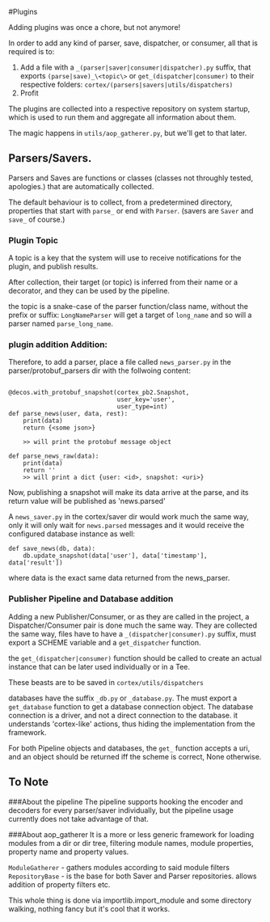#Plugins

Adding plugins was once a chore, but not anymore!

In order to add any kind of parser, save, dispatcher, or consumer, all that is required is to:
1. Add a file with a `_(parser|saver|consumer|dispatcher).py` suffix, that exports `(parse|save)_\<topic\>` or `get_(dispatcher|consumer)`
to their respective folders: `cortex/(parsers|savers|utils/dispatchers)`
2. Profit

The plugins are collected into a respective repository on system startup, which is used to run them and aggregate all information about them.

The magic happens in `utils/aop_gatherer.py`, but we'll get to that later.
## Parsers/Savers.
Parsers and Saves are functions or classes (classes not throughly tested, apologies.) that are automatically collected.

The default behaviour is to collect, from a predetermined directory, properties that start with `parse_` or end with `Parser`.
(savers are `Saver` and `save_` of course.)

### Plugin Topic
A topic is a key that the system will use to receive notifications for the plugin, and publish results.

After collection, their target (or topic) is inferred from their name or a decorator, and they can be used by the pipeline.

the topic is a snake-case of the parser function/class name, without the prefix or suffix:
`LongNameParser` will get a target of `long_name` and so will a parser named `parse_long_name`.

### plugin addition Addition:
Therefore, to add a parser, place a file called `news_parser.py` in the parser/protobuf_parsers dir with the follwoing content:
```python3

@decos.with_protobuf_snapshot(cortex_pb2.Snapshot,
                              user_key='user',
                              user_type=int)
def parse_news(user, data, rest):
    print(data)
    return {<some json>}

    >> will print the protobuf message object

def parse_news_raw(data):
    print(data)
    return ''
    >> will print a dict {user: <id>, snapshot: <uri>}
```
Now, publishing a snapshot will make its data arrive at the parse, and its return value will be published as 'news.parsed'

A `news_saver.py` in the cortex/saver dir would work much the same way, only it will only wait for `news.parsed` messages and it would receive the configured database instance as well:

```
def save_news(db, data):
    db.update_snapshot(data['user'], data['timestamp'], data['result'])
```

where data is the exact same data returned from the news_parser.

### Publisher Pipeline and Database addition
Adding a new Publisher/Consumer, or as they are called in the project, a Dispatcher/Consumer pair is done much the same way.
They are collected the same way, files have to have a `_(dispatcher|consumer).py` suffix, must export a SCHEME variable and a `get_dispatcher` function.

the `get_(dispatcher|consumer)` function should be called to create an actual instance that can be later used individually or in a Tee.

These beasts are to be saved in `cortex/utils/dispatchers`

databases have the suffix `_db.py` or `_database.py`. The must export a `get_database` function to get a database connection object.
The database connection is a driver, and not a direct connection to the database. it understands 'cortex-like' actions, thus hiding the implementation from the framework.

For both Pipeline objects and databases, the `get_` function accepts a uri, and an object should be returned iff the scheme is correct, None otherwise.

## To Note
###About the pipeline
The pipeline supports hooking the encoder and decoders for every parser/saver individually, 
but the pipeline usage currently does not take advantage of that.

###About aop_gatherer
It is a more or less generic framework for loading modules from a dir or dir tree, filtering module names, module properties,
property name and property values.

`ModuleGatherer` - gathers modules according to said module filters
`RepositoryBase` - is the base for both Saver and Parser repositories. allows addition of property filters etc.

This whole thing is done via importlib.import_module and some directory walking, nothing fancy but it's cool that it works.
 


   


